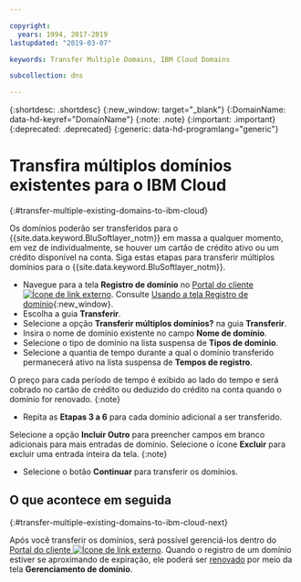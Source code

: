 ```yaml
---

copyright:
  years: 1994, 2017-2019
lastupdated: "2019-03-07"

keywords: Transfer Multiple Domains, IBM Cloud Domains

subcollection: dns

---
```


{:shortdesc: .shortdesc}
{:new_window: target="_blank"}
{:DomainName: data-hd-keyref="DomainName"}
{:note: .note}
{:important: .important}
{:deprecated: .deprecated}
{:generic: data-hd-programlang="generic"}

# Transfira múltiplos domínios existentes para o IBM Cloud
{:#transfer-multiple-existing-domains-to-ibm-cloud}

Os domínios poderão ser transferidos para o {{site.data.keyword.BluSoftlayer_notm}} em massa a qualquer momento, em vez de individualmente, se houver um cartão de crédito ativo ou um crédito disponível na conta. Siga estas etapas para transferir múltiplos domínios para o {{site.data.keyword.BluSoftlayer_notm}}.

* Navegue para a tela **Registro de domínio** no [Portal do cliente![Ícone de link externo](../../icons/launch-glyph.svg "Ícone de link externo")](https://{DomainName}/). Consulte [Usando a tela Registro de domínio](/docs/infrastructure/dns?topic=dns-how-to-use-the-domain-registration-screen){:new_window}.
* Escolha a guia **Transferir**.
* Selecione a opção **Transferir múltiplos domínios?** na guia **Transferir**.
* Insira o nome de domínio existente no campo **Nome de domínio**.
* Selecione o tipo de domínio na lista suspensa de **Tipos de domínio**.
* Selecione a quantia de tempo durante a qual o domínio transferido permanecerá ativo na lista suspensa de **Tempos de registro**.

O preço para cada período de tempo é exibido ao lado do tempo e será cobrado no cartão de crédito ou deduzido do crédito na conta quando o domínio for renovado.
{:note}

* Repita as **Etapas 3 a 6** para cada domínio adicional a ser transferido.

Selecione a opção **Incluir Outro** para preencher campos em branco adicionais para mais entradas de domínio. Selecione o ícone **Excluir** para excluir uma entrada inteira da tela.
{:note}

* Selecione o botão **Continuar** para transferir os domínios.

## O que acontece em seguida
{:#transfer-multiple-existing-domains-to-ibm-cloud-next}

Após você transferir os domínios, será possível gerenciá-los dentro do [Portal do cliente ![Ícone de link externo](../../icons/launch-glyph.svg "Ícone de link externo")](https://{DomainName}/). Quando o registro de um domínio estiver se aproximando de expiração, ele poderá ser [renovado](/docs/infrastructure/dns?topic=dns-renew-multiple-existing-domains) por meio da tela **Gerenciamento de domínio**.
